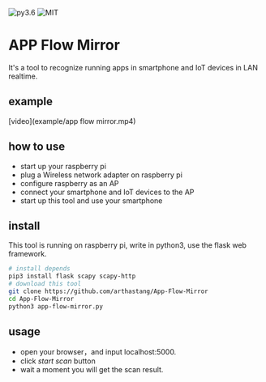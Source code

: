 ![py3.6](https://img.shields.io/badge/python-3.6-blue.svg)
![MIT](https://img.shields.io/github/license/mashape/apistatus.svg)

# APP Flow Mirror
It's a tool to recognize running apps in smartphone and IoT devices in LAN realtime.
## example
[video](example/app flow mirror.mp4)
## how to use
- start up your raspberry pi
- plug a Wireless network adapter on raspberry pi
- configure raspberry as an AP
- connect your smartphone and IoT devices to the AP
- start up this tool and use your smartphone
## install
This tool is running on raspberry pi, write in python3, use the flask web framework.
```bash
# install depends
pip3 install flask scapy scapy-http
# download this tool
git clone https://github.com/arthastang/App-Flow-Mirror
cd App-Flow-Mirror
python3 app-flow-mirror.py
```
## usage
- open your browser，and input localhost:5000.
- click *start scan* button
- wait a moment you will get the scan result.
